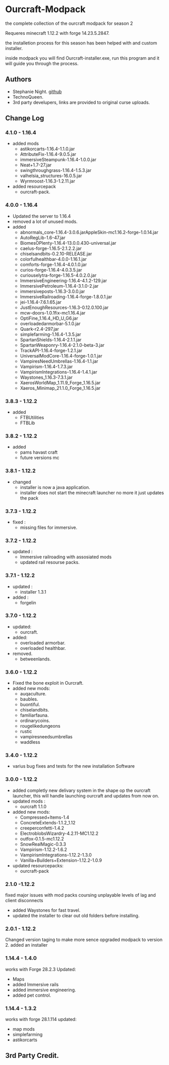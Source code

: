 # Ourcraft-Modpack

the complete collection of the ourcraft modpack for season 2 

Requeres minecraft 1.12.2 with forge 14.23.5.2847.

the installetion process for this season has been helped with and custom installer. 

inside modpack you will find Ourcraft-installer.exe, run this program and it will guide you through the process.

## Authors

- Stephanie Night. [github](https://github.com/StephanieHvenegaard)
- TechnoQueen.
- 3rd party develupers, links are provided to original curse uploads.

## Change Log
### 4.1.0 - 1.16.4 
- added mods
    - astikorcarts-1.16.4-1.1.0.jar
    - AttributeFix-1.16.4-9.0.5.jar
    - immersiveSteampunk-1.16.4-1.0.0.jar
    - Neat+1.7-27.jar
    - swingthroughgrass-1.16.4-1.5.3.jar
    - valhelsia_structures-16.0.5.jar
    - Wyrmroost-1.16.3-1.2.11.jar
- added resourcepack
    - ourcraft-pack.

### 4.0.0 - 1.16.4 
- Updated the server to 1.16.4 
- removed a lot of unused mods. 
- added 
    - abnormals_core-1.16.4-3.0.6.jarAppleSkin-mc1.16.2-forge-1.0.14.jar
    - AutoRegLib-1.6-47.jar
    - BiomesOPlenty-1.16.4-13.0.0.430-universal.jar
    - caelus-forge-1.16.5-2.1.2.2.jar
    - chiselsandbits-0.2.10-RELEASE.jar
    - colorfulhealthbar-4.0.0-1.16.1.jar
    - comforts-forge-1.16.4-4.0.1.0.jar
    - curios-forge-1.16.4-4.0.3.5.jar
    - curiouselytra-forge-1.16.5-4.0.2.0.jar
    - ImmersiveEngineering-1.16.4-4.1.2-129.jar
    - ImmersivePetroleum-1.16.4-3.1.0-2.jar
    - immersiveposts-1.16.3-3.0.0.jar
    - ImmersiveRailroading-1.16.4-forge-1.8.0.1.jar
    - jei-1.16.4-7.6.1.65.jar
    - JustEnoughResources-1.16.3-0.12.0.100.jar
    - mcw-doors-1.0.1fix-mc1.16.4.jar
    - OptiFine_1.16.4_HD_U_G6.jar
    - overloadedarmorbar-5.1.0.jar
    - Quark-r2.4-297.jar
    - simplefarming-1.16.4-1.3.5.jar
    - SpartanShields-1.16.4-2.1.1.jar
    - SpartanWeaponry-1.16.4-2.1.0-beta-3.jar
    - TrackAPI-1.16.4-forge-1.2.1.jar
    - UniversalModCore-1.16.4-forge-1.0.1.jar
    - VampiresNeedUmbrellas-1.16.4-1.1.jar
    - Vampirism-1.16.4-1.7.3.jar
    - VampirismIntegrations-1.16.4-1.4.1.jar
    - Waystones_1.16.3-7.3.1.jar
    - XaerosWorldMap_1.11.9_Forge_1.16.5.jar
    - Xaeros_Minimap_21.1.0_Forge_1.16.5.jar

### 3.8.3 - 1.12.2
- added 
    - FTBUtilities
    - FTBLib
### 3.8.2 - 1.12.2
- added 
    - pams havast craft 
    - future versions mc
### 3.8.1 - 1.12.2
- changed 
    - installer is now a java application.
    - installer does not start the minecraft launcher no more it just updates the pack
### 3.7.3 - 1.12.2
- fixed : 
    - missing files for immersive.
### 3.7.2 - 1.12.2
- updated : 
    - Immersive railroading with assosiated mods 
    - updated rail resourse packs.
### 3.7.1 - 1.12.2
- updated : 
    - installer 1.3.1
- added : 
    - forgelin
### 3.7.0 - 1.12.2
- updated:
    - ourcraft. 
- added: 
    - overloaded armorbar.
    - overloaded healthbar.
- removed.
    - betweenlands.
### 3.6.0 - 1.12.2
- Fixed the bone exploit in Ourcraft.
- added new mods: 
    - auqaculture.
    - baubles.
    - buontiful.
    - chiselandbits.
    - familiarfauna.
    - ordinarycoins.
    - rougelikedungeons
    - rustic
    - vampiresneedsumbrellas
    - waddless
### 3.4.0 - 1.12.2
- varius bug fixes and tests for the new installation Software

### 3.0.0 - 1.12.2
- added completly new delivary  system in the shape op the ourcraft launcher, this will handle launching ourcraft and updates from now on.
- updated mods : 
    - ourcraft 1.1.0
- added new mods: 
    - Compressed+Items-1.4
    - ConcreteExtends-1.1.2_1.12
    - creeperconfetti-1.4.2
    - ElectroblobsWizardry-4.2.11-MC1.12.2
    - outfox-0.1.5-mc1.12.2
    - SnowRealMagic-0.3.3
    - Vampirism-1.12.2-1.6.2
    - VampirismIntegrations-1.12.2-1.3.0
    - Vanilla+Builders+Extension-1.12.2-1.0.9
- updated resourcepacks: 
    - ourcraft-pack
    
### 2.1.0 -1.12.2
fixed major issues with mod packs coursing unplayable levels of lag and client disconnects 
- added Waystones for fast travel.
- updated the installer to clear out old folders before installing.

### 2.0.1 - 1.12.2
Changed version taging to make more sence 
opgraded modpack to version 2. 
added an installer

### 1.14.4 - 1.4.0 
works with Forge 28.2.3
Updated: 
 - Maps 
 - added Immersive rails 
 - added immersive engineering.
 - added pet control.

### 1.14.4 - 1.3.2
works with forge 28.1.114
updated: 
 - map mods 
 - simplefarming
 - astikorcarts


## 3rd Party Credit.
